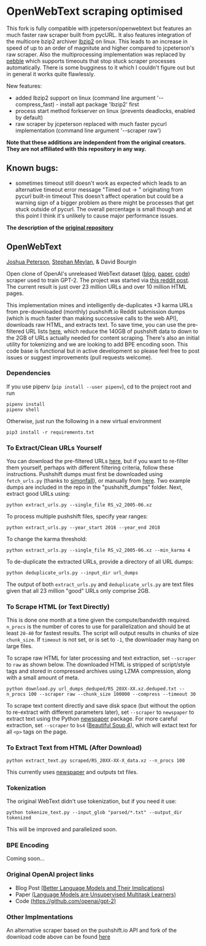 # OpenWebText scraping optimised

This fork is fully compatible with jcpeterson/openwebtext but features an much faster raw scraper built from pycURL. It also features integration of the multicore bzip2 archiver [lbzip2](http://lbzip2.org/) on linux. This leads to an increase in speed of up to an order of magnitute and higher compared to jcpeterson's raw scraper. Also the multiprocessing implementation was replaced by [pebble](https://pypi.org/project/Pebble/) which supports timeouts that stop stuck scraper processes automatically. There is some bugginess to it which I couldn't figure out but in general it works quite flawlessly.

New features:
- added lbzip2 support on linux (command line argument '--compress_fast) - install apt package 'lbzip2' first
- process start method forkserver on linux (prevents deadlocks, enabled by default)
- raw scraper by jcpeterson replaced with much faster pycurl implementation (command line argument '--scraper raw')

**Note that these additions are independent from the original creators. They are not affiliated with this repository in any way.**

## Known bugs:
- sometimes timeout still doesn't work as expected which leads to an alternative timeout error message "Timed out -> <Url>" originating   from pycurl built-in timeout
  This doesn't affect operation but could be a warning sign of a bigger problem as there might be processes that get stuck outside of     pycurl. The overall percentage is small though and at this point I think it's unlikely to cause major performance issues.


**The description of the [original repository](https://github.com/jcpeterson/openwebtext)**

## OpenWebText

[Joshua Peterson](http://joshpeterson.io), [Stephan Meylan](https://stephanmeylan.com), & David Bourgin

Open clone of OpenAI's unreleased WebText dataset ([blog](https://blog.openai.com/better-language-models/), [paper](https://d4mucfpksywv.cloudfront.net/better-language-models/language_models_are_unsupervised_multitask_learners.pdf), [code](https://github.com/openai/gpt-2)) scraper used to train GPT-2. The project was started via [this reddit post](https://www.reddit.com/r/MachineLearning/comments/aqzjv1/d_open_alternative_reddit_scraper_inspired_by/). The current result is just over 23 million URLs and over 10 million HTML pages.

This implementation mines and intelligently de-duplicates +3 karma URLs from pre-downloaded (monthly) pushshift.io Reddit submission dumps (which is much faster than making successive calls to the web API), downloads raw HTML, and extracts text. To save time, you can use the pre-filtered URL lists [here](https://mega.nz/#F!EZZD0YwJ!9_PlEQzdMVLaNdKv_ICNVQ), which reduce the 140GB of pushshift data to down to the 2GB of URLs actually needed for content scraping. There's also an initial utility for tokenizing and we are looking to add BPE encoding soon. This code base is functional but in active development so please feel free to post issues or suggest improvements (pull requests welcome).

### Dependencies
If you use pipenv (`pip install --user pipenv`), cd to the project root and run
```
pipenv install 
pipenv shell
```
Otherwise, just run the following in a new virtual environment
```
pip3 install -r requirements.txt
```

### To Extract/Clean URLs Yourself
You can download the pre-filtered URLs [here](https://mega.nz/#F!EZZD0YwJ!9_PlEQzdMVLaNdKv_ICNVQ), but if you want to re-filter them yourself, perhaps with different filtering criteria, follow these instructions. Pushshift dumps must first be downloaded using `fetch_urls.py` (thanks to [simonfall](https://github.com/simonfall)), or manually from [here](https://files.pushshift.io/reddit/submissions/). Two example dumps are included in the repo in the "pushshift_dumps" folder. Next, extract good URLs using:
```
python extract_urls.py --single_file RS_v2_2005-06.xz
```
To process multiple pushshift files, specify year ranges:
```
python extract_urls.py --year_start 2016 --year_end 2018
```
To change the karma threshold:
```
python extract_urls.py --single_file RS_v2_2005-06.xz --min_karma 4
```
To de-duplicate the extracted URLs, provide a directory of all URL dumps:
```
python deduplicate_urls.py --input_dir url_dumps
```
The output of both `extract_urls.py` and `deduplicate_urls.py` are text files given that all 23 million "good" URLs only comprise 2GB.

### To Scrape HTML (or Text Directly)
This is done one month at a time given the compute/bandwidth required. `n_procs` is the number of cores to use for parallelization and should be at least `20-40` for fastest results. The script will output results in chunks of size `chunk_size`. If `timeout` is not set, or is set to `-1`, the downloader may hang on large files.

To scrape raw HTML for later processing and text extraction, set `--scraper` to `raw` as shown below. The downloaded HTML is stripped of script/style tags and stored in compressed archives using LZMA compression, along with a small amount of meta.
```
python download.py url_dumps_deduped/RS_20XX-XX.xz.deduped.txt --n_procs 100 --scraper raw --chunk_size 100000 --compress --timeout 30
```
To scrape text content directly and save disk space (but without the option to re-extract with different parameters later), set `--scraper` to `newspaper` to extract text using the Python [newspaper](https://github.com/codelucas/newspaper) package. For more careful extraction, set `--scraper` to `bs4` ([Beautiful Soup 4](https://www.crummy.com/software/BeautifulSoup/bs4/doc/)), which will extact text for all `<p>` tags on the page.

### To Extract Text from HTML (After Download)
```
python extract_text.py scraped/RS_20XX-XX-X_data.xz --n_procs 100 
```
This currently uses [newspaper](https://github.com/codelucas/newspaper) and outputs txt files.

### Tokenization
The original WebText didn't use tokenization, but if you need it use:
```
python tokenize_text.py --input_glob "parsed/*.txt" --output_dir tokenized
```
This will be improved and parallelized soon.

### BPE Encoding
Coming soon...

### Original OpenAI project links
* Blog Post [(Better Language Models and Their Implications)](https://blog.openai.com/better-language-models/)
* Paper [(Language Models are Unsupervised Multitask Learners)](https://d4mucfpksywv.cloudfront.net/better-language-models/language_models_are_unsupervised_multitask_learners.pdf)
* Code [(https://github.com/openai/gpt-2)](https://github.com/openai/gpt-2)

### Other Implmentations
An alternative scraper based on the pushshift.io API and fork of the download code above can be found [here](https://github.com/eukaryote31/openwebtext)
